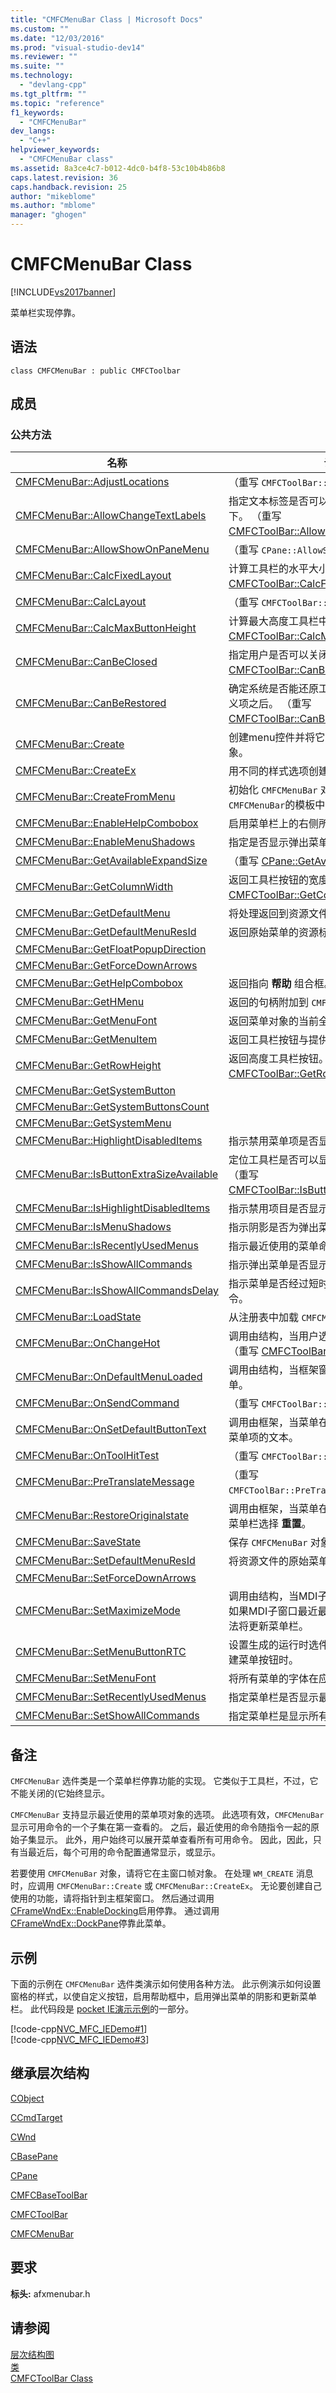 ```yaml
---
title: "CMFCMenuBar Class | Microsoft Docs"
ms.custom: ""
ms.date: "12/03/2016"
ms.prod: "visual-studio-dev14"
ms.reviewer: ""
ms.suite: ""
ms.technology: 
  - "devlang-cpp"
ms.tgt_pltfrm: ""
ms.topic: "reference"
f1_keywords: 
  - "CMFCMenuBar"
dev_langs: 
  - "C++"
helpviewer_keywords: 
  - "CMFCMenuBar class"
ms.assetid: 8a3ce4c7-b012-4dc0-b4f8-53c10b4b86b8
caps.latest.revision: 36
caps.handback.revision: 25
author: "mikeblome"
ms.author: "mblome"
manager: "ghogen"
---
```

# CMFCMenuBar Class
[!INCLUDE[vs2017banner](../../assembler/inline/includes/vs2017banner.md)]

菜单栏实现停靠。  
  
## 语法  
  
```  
class CMFCMenuBar : public CMFCToolbar  
```  
  
## 成员  
  
### 公共方法  
  
|名称|说明|  
|--------|--------|  
|[CMFCMenuBar::AdjustLocations](../Topic/CMFCMenuBar::AdjustLocations.md)|（重写 `CMFCToolBar::AdjustLocations`。）|  
|[CMFCMenuBar::AllowChangeTextLabels](../Topic/CMFCMenuBar::AllowChangeTextLabels.md)|指定文本标签是否可以显示在工具栏按钮的图像下。  （重写 [CMFCToolBar::AllowChangeTextLabels](../Topic/CMFCToolBar::AllowChangeTextLabels.md)。）|  
|[CMFCMenuBar::AllowShowOnPaneMenu](../Topic/CMFCMenuBar::AllowShowOnPaneMenu.md)|（重写 `CPane::AllowShowOnPaneMenu`。）|  
|[CMFCMenuBar::CalcFixedLayout](../Topic/CMFCMenuBar::CalcFixedLayout.md)|计算工具栏的水平大小。  （重写 [CMFCToolBar::CalcFixedLayout](../Topic/CMFCToolBar::CalcFixedLayout.md)。）|  
|[CMFCMenuBar::CalcLayout](../Topic/CMFCMenuBar::CalcLayout.md)|（重写 `CMFCToolBar::CalcLayout`。）|  
|[CMFCMenuBar::CalcMaxButtonHeight](../Topic/CMFCMenuBar::CalcMaxButtonHeight.md)|计算最大高度工具栏中的按钮。  （重写 [CMFCToolBar::CalcMaxButtonHeight](../Topic/CMFCToolBar::CalcMaxButtonHeight.md)。）|  
|[CMFCMenuBar::CanBeClosed](../Topic/CMFCMenuBar::CanBeClosed.md)|指定用户是否可以关闭工具栏。  （重写 [CMFCToolBar::CanBeClosed](../Topic/CMFCToolBar::CanBeClosed.md)。）|  
|[CMFCMenuBar::CanBeRestored](../Topic/CMFCMenuBar::CanBeRestored.md)|确定系统是否能还原工具栏到其原始状态在自定义项之后。  （重写 [CMFCToolBar::CanBeRestored](../Topic/CMFCToolBar::CanBeRestored.md)。）|  
|[CMFCMenuBar::Create](../Topic/CMFCMenuBar::Create.md)|创建menu控件并将它附加到 `CMFCMenuBar` 对象。|  
|[CMFCMenuBar::CreateEx](../Topic/CMFCMenuBar::CreateEx.md)|用不同的样式选项创建一 `CMFCMenuBar` 对象。|  
|[CMFCMenuBar::CreateFromMenu](../Topic/CMFCMenuBar::CreateFromMenu.md)|初始化 `CMFCMenuBar` 对象。  接受作为填充的 `CMFCMenuBar`的模板中的一个 `HMENU` 参数。|  
|[CMFCMenuBar::EnableHelpCombobox](../Topic/CMFCMenuBar::EnableHelpCombobox.md)|启用菜单栏上的右侧所在的 **帮助** 组合框。|  
|[CMFCMenuBar::EnableMenuShadows](../Topic/CMFCMenuBar::EnableMenuShadows.md)|指定是否显示弹出菜单的阴影。|  
|[CMFCMenuBar::GetAvailableExpandSize](../Topic/CMFCMenuBar::GetAvailableExpandSize.md)|（重写 [CPane::GetAvailableExpandSize](../Topic/CPane::GetAvailableExpandSize.md)。）|  
|[CMFCMenuBar::GetColumnWidth](../Topic/CMFCMenuBar::GetColumnWidth.md)|返回工具栏按钮的宽度。  （重写 [CMFCToolBar::GetColumnWidth](../Topic/CMFCToolBar::GetColumnWidth.md)。）|  
|[CMFCMenuBar::GetDefaultMenu](../Topic/CMFCMenuBar::GetDefaultMenu.md)|将处理返回到资源文件的原始菜单。|  
|[CMFCMenuBar::GetDefaultMenuResId](../Topic/CMFCMenuBar::GetDefaultMenuResId.md)|返回原始菜单的资源标识符在资源文件。|  
|[CMFCMenuBar::GetFloatPopupDirection](../Topic/CMFCMenuBar::GetFloatPopupDirection.md)||  
|[CMFCMenuBar::GetForceDownArrows](../Topic/CMFCMenuBar::GetForceDownArrows.md)||  
|[CMFCMenuBar::GetHelpCombobox](../Topic/CMFCMenuBar::GetHelpCombobox.md)|返回指向 **帮助** 组合框。|  
|[CMFCMenuBar::GetHMenu](../Topic/CMFCMenuBar::GetHMenu.md)|返回的句柄附加到 `CMFCMenuBar` 对象的菜单。|  
|[CMFCMenuBar::GetMenuFont](../Topic/CMFCMenuBar::GetMenuFont.md)|返回菜单对象的当前全局字体。|  
|[CMFCMenuBar::GetMenuItem](../Topic/CMFCMenuBar::GetMenuItem.md)|返回工具栏按钮与提供的项的索引。|  
|[CMFCMenuBar::GetRowHeight](../Topic/CMFCMenuBar::GetRowHeight.md)|返回高度工具栏按钮。  （重写 [CMFCToolBar::GetRowHeight](../Topic/CMFCToolBar::GetRowHeight.md)。）|  
|[CMFCMenuBar::GetSystemButton](../Topic/CMFCMenuBar::GetSystemButton.md)||  
|[CMFCMenuBar::GetSystemButtonsCount](../Topic/CMFCMenuBar::GetSystemButtonsCount.md)||  
|[CMFCMenuBar::GetSystemMenu](../Topic/CMFCMenuBar::GetSystemMenu.md)||  
|[CMFCMenuBar::HighlightDisabledItems](../Topic/CMFCMenuBar::HighlightDisabledItems.md)|指示禁用菜单项是否显示。|  
|[CMFCMenuBar::IsButtonExtraSizeAvailable](../Topic/CMFCMenuBar::IsButtonExtraSizeAvailable.md)|定位工具栏是否可以显示扩展的边框的按钮。  （重写 [CMFCToolBar::IsButtonExtraSizeAvailable](../Topic/CMFCToolBar::IsButtonExtraSizeAvailable.md)。）|  
|[CMFCMenuBar::IsHighlightDisabledItems](../Topic/CMFCMenuBar::IsHighlightDisabledItems.md)|指示禁用项目是否显示。|  
|[CMFCMenuBar::IsMenuShadows](../Topic/CMFCMenuBar::IsMenuShadows.md)|指示阴影是否为弹出菜单绘制。|  
|[CMFCMenuBar::IsRecentlyUsedMenus](../Topic/CMFCMenuBar::IsRecentlyUsedMenus.md)|指示最近使用的菜单命令是否在菜单栏上显示。|  
|[CMFCMenuBar::IsShowAllCommands](../Topic/CMFCMenuBar::IsShowAllCommands.md)|指示弹出菜单是否显示所有命令。|  
|[CMFCMenuBar::IsShowAllCommandsDelay](../Topic/CMFCMenuBar::IsShowAllCommandsDelay.md)|指示菜单是否经过短时间的延迟后显示所有命令。|  
|[CMFCMenuBar::LoadState](../Topic/CMFCMenuBar::LoadState.md)|从注册表中加载 `CMFCMenuBar` 对象的状态。|  
|[CMFCMenuBar::OnChangeHot](../Topic/CMFCMenuBar::OnChangeHot.md)|调用由结构，当用户选择工具栏上的按钮。  （重写 [CMFCToolBar::OnChangeHot](../Topic/CMFCToolBar::OnChangeHot.md)。）|  
|[CMFCMenuBar::OnDefaultMenuLoaded](../Topic/CMFCMenuBar::OnDefaultMenuLoaded.md)|调用由结构，当框架窗口加载资源文件中默认菜单。|  
|[CMFCMenuBar::OnSendCommand](../Topic/CMFCMenuBar::OnSendCommand.md)|（重写 `CMFCToolBar::OnSendCommand`。）|  
|[CMFCMenuBar::OnSetDefaultButtonText](../Topic/CMFCMenuBar::OnSetDefaultButtonText.md)|调用由框架，当菜单在自定义模式和用户下时将菜单项的文本。|  
|[CMFCMenuBar::OnToolHitTest](../Topic/CMFCMenuBar::OnToolHitTest.md)|（重写 `CMFCToolBar::OnToolHitTest`。）|  
|[CMFCMenuBar::PreTranslateMessage](../Topic/CMFCMenuBar::PreTranslateMessage.md)|（重写 `CMFCToolBar::PreTranslateMessage`。）|  
|[CMFCMenuBar::RestoreOriginalstate](../Topic/CMFCMenuBar::RestoreOriginalstate.md)|调用由框架，当菜单在自定义模式和用户下时对菜单栏选择 **重置**。|  
|[CMFCMenuBar::SaveState](../Topic/CMFCMenuBar::SaveState.md)|保存 `CMFCMenuBar` 对象的状态对注册表的。|  
|[CMFCMenuBar::SetDefaultMenuResId](../Topic/CMFCMenuBar::SetDefaultMenuResId.md)|将资源文件的原始菜单。|  
|[CMFCMenuBar::SetForceDownArrows](../Topic/CMFCMenuBar::SetForceDownArrows.md)||  
|[CMFCMenuBar::SetMaximizeMode](../Topic/CMFCMenuBar::SetMaximizeMode.md)|调用由结构，当MDI子窗口更改其显示模式。  如果MDI子窗口最近最大化或不再最大化，此方法将更新菜单栏。|  
|[CMFCMenuBar::SetMenuButtonRTC](../Topic/CMFCMenuBar::SetMenuButtonRTC.md)|设置生成的运行时选件类信息，当用户动态地创建菜单按钮时。|  
|[CMFCMenuBar::SetMenuFont](../Topic/CMFCMenuBar::SetMenuFont.md)|将所有菜单的字体在应用程序。|  
|[CMFCMenuBar::SetRecentlyUsedMenus](../Topic/CMFCMenuBar::SetRecentlyUsedMenus.md)|指定菜单栏是否显示最近使用的菜单命令。|  
|[CMFCMenuBar::SetShowAllCommands](../Topic/CMFCMenuBar::SetShowAllCommands.md)|指定菜单栏是显示所有命令。|  
  
## 备注  
 `CMFCMenuBar` 选件类是一个菜单栏停靠功能的实现。  它类似于工具栏，不过，它不能关闭的\(它始终显示。  
  
 `CMFCMenuBar` 支持显示最近使用的菜单项对象的选项。  此选项有效，`CMFCMenuBar` 显示可用命令的一个子集在第一查看的。  之后，最近使用的命令随指令一起的原始子集显示。  此外，用户始终可以展开菜单查看所有可用命令。  因此，因此，只有当最近后，每个可用的命令配置通常显示，或显示。  
  
 若要使用 `CMFCMenuBar` 对象，请将它在主窗口帧对象。  在处理 `WM_CREATE` 消息时，应调用 `CMFCMenuBar::Create` 或 `CMFCMenuBar::CreateEx`。  无论要创建自己使用的功能，请将指针到主框架窗口。  然后通过调用 [CFrameWndEx::EnableDocking](../Topic/CFrameWndEx::EnableDocking.md)启用停靠。  通过调用 [CFrameWndEx::DockPane](../Topic/CFrameWndEx::DockPane.md)停靠此菜单。  
  
## 示例  
 下面的示例在 `CMFCMenuBar` 选件类演示如何使用各种方法。  此示例演示如何设置窗格的样式，以使自定义按钮，启用帮助框中，启用弹出菜单的阴影和更新菜单栏。  此代码段是 [pocket IE演示示例](../../top/visual-cpp-samples.md)的一部分。  
  
 [!code-cpp[NVC_MFC_IEDemo#1](../../mfc/reference/codesnippet/CPP/cmfcmenubar-class_1.h)]  
[!code-cpp[NVC_MFC_IEDemo#3](../../mfc/reference/codesnippet/CPP/cmfcmenubar-class_2.cpp)]  
  
## 继承层次结构  
 [CObject](../../mfc/reference/cobject-class.md)  
  
 [CCmdTarget](../../mfc/reference/ccmdtarget-class.md)  
  
 [CWnd](../../mfc/reference/cwnd-class.md)  
  
 [CBasePane](../../mfc/reference/cbasepane-class.md)  
  
 [CPane](../../mfc/reference/cpane-class.md)  
  
 [CMFCBaseToolBar](../../mfc/reference/cmfcbasetoolbar-class.md)  
  
 [CMFCToolBar](../../mfc/reference/cmfctoolbar-class.md)  
  
 [CMFCMenuBar](../../mfc/reference/cmfcmenubar-class.md)  
  
## 要求  
 **标头:** afxmenubar.h  
  
## 请参阅  
 [层次结构图](../../mfc/hierarchy-chart.md)   
 [类](../../mfc/reference/mfc-classes.md)   
 [CMFCToolBar Class](../../mfc/reference/cmfctoolbar-class.md)